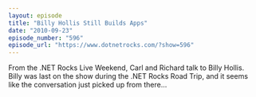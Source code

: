 ```yaml
---
layout: episode
title: "Billy Hollis Still Builds Apps"
date: "2010-09-23"
episode_number: "596"
episode_url: "https://www.dotnetrocks.com/?show=596"
---
```


From the .NET Rocks Live Weekend, Carl and Richard talk to Billy Hollis. Billy was last on the show during the .NET Rocks Road Trip, and it seems like the conversation just picked up from there...
